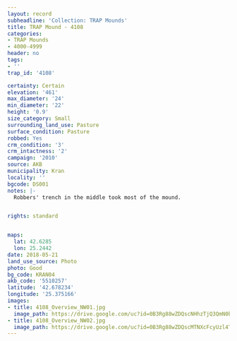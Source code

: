 ```yaml
---
layout: record
subheadline: 'Collection: TRAP Mounds'
title: TRAP Mound - 4108
categories:
- TRAP Mounds
- 4000-4999
header: no
tags:
- ''
trap_id: '4108'

certainty: Certain
elevation: '461'
max_diameter: '24'
min_diameter: '22'
height: '0.9'
size_category: Small
surrounding_land_use: Pasture
surface_condition: Pasture
robbed: Yes
crm_condition: '3'
crm_intactness: '2'
campaign: '2010'
source: AKB
municipality: Kran
locality: ''
bgcode: DS001
notes: |-
  Robbers' trench in the middle took most of the mound.


rights: standard


maps:
  lat: 42.6285
  lon: 25.2442
date: 2018-05-21
land_use_source: Photo
photo: Good
bg_code: KRAN04
akb_code: '5510257'
latitude: '42.678234'
longitude: '25.375166'
images:
- title: 4108_Overview_NW01.jpg
  image_path: https://drive.google.com/uc?id=0B3Rg88wZDQscNHhzTjQ3QmN0bnc
- title: 4108_Overview_NW02.jpg
  image_path: https://drive.google.com/uc?id=0B3Rg88wZDQscMTNXcFcyUzl4T2s
---
```

